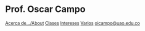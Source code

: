 # Prof. Oscar Campo
[Acerca de.../About]()
[Clases]()
[Intereses]()
[Varios]()
[oicampo@uao.edu.co](mailto:oicampo@uao.edu.co)